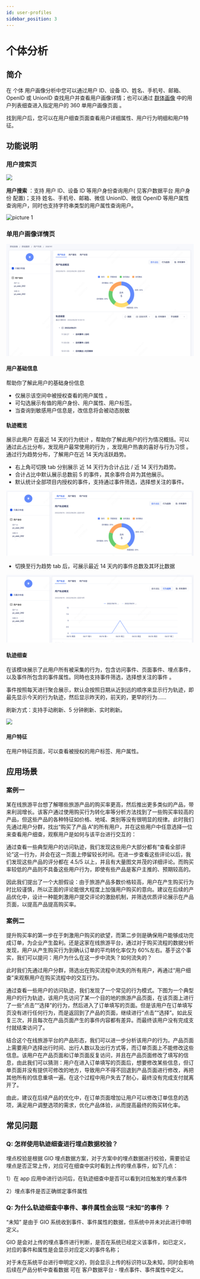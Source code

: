 ```yaml
---
id: user-profiles
sidebar_position: 3
---
```


# 个体分析

## 简介[](#jian-jie)

在 个体 用户画像分析中您可以通过用户 ID、设备 ID、姓名、手机号、邮箱、OpenID 或 UnionID 查找用户并查看用户画像详情；也可以通过 [群体画像](./segment-profiles) 中的用户列表细查进入指定用户的 360 单用户画像页面 。

找到用户后，您可以在用户细查页面查看用户详细属性、用户行为明细和用户特征。

## 功能说明[](#gong-neng-shuo-ming)

### 用户搜索页[](#yong-hu-sou-suo-ye)

![](/img/用户洞察-用户搜索.png)

**用户搜索** ：支持 用户 ID、设备 ID 等用户身份查询用户( 见客户数据平台 用户身份 配置)；支持 姓名、手机号、邮箱、微信 UnionID、微信 OpenID 等用户属性查询用户，同时也支持字符串类型的用户属性查询用户。

![picture 1](/img/b4b3138b5dbb662d8caa5e60b2b62f9bb896bd334ec01f20cda102e5e4d79895_pic_1660111499521_2022-08-10.png)  

### 单用户画像详情页[](#dan-yong-hu-hua-xiang-xiang-qing-ye)

![图 42](/img/c38528397a198b0b685d95e2037a4f87c22dcf867031f168c5407a406379e826.png)  

#### 用户基础信息[](#yong-hu-ji-chu-xin-xi)

帮助你了解此用户的基础身份信息

- 仅展示该空间中被授权查看的用户属性 。
- 可勾选展示有值的用户身份、用户属性、用户标签。
- 当查询到敏感用户信息是，改信息将会被动态脱敏

#### 轨迹概览[](#gui-ji-gai-lan)

展示此用户 在最近 14 天的行为统计 ，帮助你了解此用户的行为情况概括。可以通过此占比分布，发现用户最常使用的行为 ，发现用户热衷的喜好与行为习惯 。通过行为趋势分布，了解用户在近 14 天内活跃趋势。

- 右上角可切换 tab 分别展示 近 14 天行为合计占比 / 近 14 天行为趋势。
- 合计占比中默认展示总数前 5 的事件，其余事件合并为其他展示。
- 默认统计全部项目内授权的事件，支持通过事件筛选，选择想关注的事件。

![图 43](/img/5f95521eadd44b93eb7a73453fe5e2cf0a64921cdc12f55db0120f06c15e9a48.png)  

- 切换至行为趋势 tab 后，可展示最近 14 天内的事件总数及其环比数据

![图 44](/img/77b863a1161c2bb680afab71d656362e55c7654579b0f53e78ec391e03bd037a.png)  


#### 轨迹细查[](#gui-ji-xi-cha)

在该模块展示了此用户所有被采集的行为，包含访问事件、页面事件、埋点事件，以及事件所包含的事件属性。同時也支持事件筛选，选择想关注的事件 。

事件按照每天进行聚合展示，默认会按照日期从近到远的顺序来显示行为轨迹，即最先显示今天的行为轨迹，然后显示昨天的，前天的，更早的行为……

刷新方式：支持手动刷新、5 分钟刷新、实时刷新。

![](/img/用户洞察-轨迹细查.png)

#### 用户特征[](#yong-hu-te-zheng)

在用户特征页面，可以查看被授权的用户标签、用户属性。

## 应用场景[](#ying-yong-chang-jing)

### 案例一[](#an-li-yi)

某在线旅游平台想了解哪些旅游产品的购买率更高，然后推出更多类似的产品，带来利润增长。该客户通过使用购买行为转化率等分析方法找到了一些购买率较高的产品，但这些产品的各种特征如价格、地域、类别等没有很明显的规律。此时我们先通过用户分群，找出“购买了产品 A”的所有用户，并在这些用户中任意选择一位来查看用户细查，观察用户是如何与该平台进行交互的：

通过查看一些典型用户的访问轨迹，我们发现这些用户大部分都有“查看全部评论”这一行为，并会在这一页面上停留较长时间。在进一步查看这些评论以后，我们发现这些产品的评分都在 4.5/5 以上，并且有大量图文并茂的详细评论。而购买率较低的产品则不具备这些用户行为，即使有些产品是客户主推的、预期较高的。

因此我们提出了一个大胆假设：由于旅游产品多数价格较高，用户在产生购买行为时比较谨慎，所以正面的评论能很大程度上加强用户购买的意向。建议在后续的产品优化中，设计一种能刺激用户提交评论的激励机制，并筛选优质评论展示在产品页面，以提高产品提高购买率。

### 案例二[](#an-li-er)

提升购买率的第一步在于刺激用户购买的欲望，而第二步则是确保用户能够成功完成订单，为企业产生盈利。还是这家在线旅游平台，通过对于购买流程的数据分析发现，用户从产生购买行为到确认订单的平均转化率仅为 60%左右。基于这个事实，我们可以提问：用户为什么在这一步中流失？如何流失的？

此时我们先通过用户分群，筛选出在购买流程中流失的所有用户，再通过“用户细查”来观察用户在购买流程中的交互行为。

通过查看一些用户的访问轨迹，我们发现了一个常见的行为模式。下图为一个典型用户的行为轨迹，该用户先访问了某一个目的地的旅游产品页面，在该页面上进行了一些“点击”“选择”的行为，然后进入了订单填写的页面。但是该用户在订单填写页没有进行任何行为，而是返回到了产品的页面，继续进行“点击”“选择”。如此反复三次，并且每次在产品页面产生的事件内容都有差异。而最终该用户没有完成支付就结束访问了。

结合这个在线旅游平台的产品形态，我们可以进一步分析该用户的行为。产品页面上需要用户选择出行时间、出行人数以及出行方式等，而订单页面上不能修改这些信息。该用户在产品页面和订单页面反复访问，并且在产品页面修改了填写的信息，由此我们可以猜测：用户在进入订单填写的页面后，想要修改某些信息，但订单页面并没有提供可修改的地方，导致用户不得不回退到产品页面进行修改，再把其他所有的信息重填一遍。在这个过程中用户失去了耐心，最终没有完成支付就离开了。

由此，建议在后续产品的优化中，在订单页面增加让用户可以修改订单信息的选项，满足用户调整选项的需求，优化产品体验，从而提高最终的购买转化率。

## 常见问题[](#chang-jian-wen-ti)

### **Q:** 怎样使用轨迹细查进行埋点数据校验？[](#q-zen-yang-shi-yong-gui-ji-xi-cha-jin-hang-mai-dian-shu-ju-xiao-yan)

埋点校验是根据 GIO 埋点数据方案，对于方案中的埋点数据进行校验，需要验证埋点是否正常上传，对应可在细查中实时看到上传的埋点事件，如下几点：

1）在 app 应用中进行访问后，在轨迹细查中是否可以看到对应触发的埋点事件

2）埋点事件是否正确绑定事件属性

### **Q:** 为什么轨迹细查中事件、事件属性会出现 “未知”的事件 ？[](#q-wei-shi-mo-gui-ji-xi-cha-zhong-shi-jian-shi-jian-shu-xing-hui-chu-xian-wei-zhi-de-shi-jian)

“未知” 是由于 GIO 系统收到事件、事件属性的数据，但系统中并未对此进行申明定义。

GIO 是会对上传的埋点事件进行判断，是否在系统已经定义该事件，如已定义，对应的事件和属性是会显示对应定义的事件名称；

对于未在系统平台进行申明定义的，则会显示上传的标识符以及未知，同时会影响后续在产品分析中查看数据 可在 客户数据平台 - 埋点事件、事件属性中定义。
